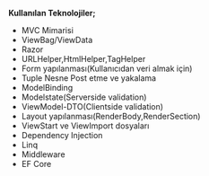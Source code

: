 **Kullanılan Teknolojiler;**

- MVC Mimarisi
- ViewBag/ViewData
- Razor
- URLHelper,HtmlHelper,TagHelper
- Form yapılanması(Kullanıcıdan veri almak için)
- Tuple Nesne Post etme ve yakalama
- ModelBinding
- Modelstate(Serverside validation)
- ViewModel-DTO(Clientside validation)
- Layout yapılanması(RenderBody,RenderSection)
- ViewStart ve ViewImport dosyaları
- Dependency Injection
- Linq
- Middleware
- EF Core

